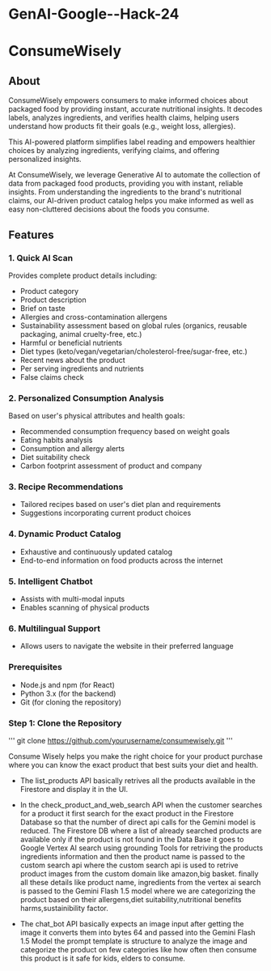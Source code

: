 # GenAI-Google--Hack-24
# ConsumeWisely

## About
ConsumeWisely empowers consumers to make informed choices about packaged food by providing instant, accurate nutritional insights. It decodes labels, analyzes ingredients, and verifies health claims, helping users understand how products fit their goals (e.g., weight loss, allergies).

This AI-powered platform simplifies label reading and empowers healthier choices by analyzing ingredients, verifying claims, and offering personalized insights.

At ConsumeWisely, we leverage Generative AI to automate the collection of data from packaged food products, providing you with instant, reliable insights. From understanding the ingredients to the brand's nutritional claims, our AI-driven product catalog helps you make informed as well as easy non-cluttered decisions about the foods you consume.

## Features

### 1. Quick AI Scan
Provides complete product details including:
- Product category
- Product description
- Brief on taste
- Allergies and cross-contamination allergens
- Sustainability assessment based on global rules (organics, reusable packaging, animal cruelty-free, etc.)
- Harmful or beneficial nutrients
- Diet types (keto/vegan/vegetarian/cholesterol-free/sugar-free, etc.)
- Recent news about the product
- Per serving ingredients and nutrients
- False claims check

### 2. Personalized Consumption Analysis
Based on user's physical attributes and health goals:
- Recommended consumption frequency based on weight goals
- Eating habits analysis
- Consumption and allergy alerts
- Diet suitability check
- Carbon footprint assessment of product and company

### 3. Recipe Recommendations
- Tailored recipes based on user's diet plan and requirements
- Suggestions incorporating current product choices

### 4. Dynamic Product Catalog
- Exhaustive and continuously updated catalog
- End-to-end information on food products across the internet

### 5. Intelligent Chatbot
- Assists with multi-modal inputs
- Enables scanning of physical products

### 6. Multilingual Support
- Allows users to navigate the website in their preferred language

  
### Prerequisites
- Node.js and npm (for React)
- Python 3.x (for the backend)
- Git (for cloning the repository)

### Step 1: Clone the Repository
''' git clone https://github.com/yourusername/consumewisely.git '''


Consume Wisely helps you make the right choice for your product purchase where you can know the exact product that best suits your diet and health.

- The list_products API basically retrives all the products available in the Firestore and display it in the UI.
  
- In the check_product_and_web_search API when the customer searches for a product it first search for the exact product in the Firestore Database so that the number of direct api calls for the Gemini model is reduced. The Firestore DB where a list of already searched products are available only if the product is not found in the Data Base it goes to Google Vertex AI search using grounding Tools for retriving the products ingredients information and then the product name is passed to the custom search api where the custom search api is used to retrive product images from the custom domain like amazon,big basket. finally all these details like product name, ingredients from the vertex ai search is passed to the Gemini Flash 1.5 model where we are categorizing the product based on their allergens,diet suitability,nutritional benefits harms,sustainibility factor.

- The chat_bot API basically expects an image input after getting the image it converts them into bytes 64 and passed into the Gemini Flash 1.5 Model the prompt template is structure to analyze the image and categorize the product on few categories like how often then consume this product is it safe for kids, elders to consume.
